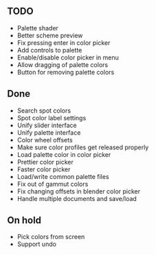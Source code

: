 ## TODO ##
* Palette shader
* Better scheme preview
* Fix pressing enter in color picker
* Add controls to palette
* Enable/disable color picker in menu
* Allow dragging of palette colors
* Button for removing palette colors

## Done ##
* Search spot colors
* Spot color label settings
* Unify slider interface
* Unify palette interface
* Color wheel offsets
* Make sure color profiles get released properly
* Load palette color in color picker
* Prettier color picker
* Faster color picker
* Load/write common palette files
* Fix out of gammut colors
* Fix changing offsets in blender color picker
* Handle multiple documents and save/load

## On hold ##
* Pick colors from screen
* Support undo
